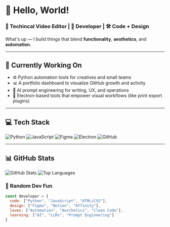 # 👋 Hello, World!

### 🎨 Techincal Video Editor | 🧠 Developer | 🛠 Code + Design

What's up — I build things that blend **functionality**, **aesthetics**, and **automation**.

---

## 🚧 Currently Working On
- ⚙️ Python automation tools for creatives and small teams
- 📊 A portfolio dashboard to visualize GitHub growth and activity
- 🧪 AI prompt engineering for writing, UX, and operations
- 🧱 Electron-based tools that empower visual workflows (like print export plugins)

---

## 💻 Tech Stack
![Python](https://img.shields.io/badge/-Python-3776AB?style=flat-square&logo=python&logoColor=white)
![JavaScript](https://img.shields.io/badge/-JavaScript-F7DF1E?style=flat-square&logo=javascript&logoColor=black)
![Figma](https://img.shields.io/badge/-Figma-000000?style=flat-square&logo=figma)
![Electron](https://img.shields.io/badge/-Electron-47848F?style=flat-square&logo=electron)
![GitHub](https://img.shields.io/badge/-GitHub-181717?style=flat-square&logo=github)

---

## 📊 GitHub Stats
![GitHub Stats](https://github-readme-stats.vercel.app/api?username=Matonks&show_icons=true&theme=tokyonight)
![Top Languages](https://github-readme-stats.vercel.app/api/top-langs/?username=Matonks&layout=compact&theme=tokyonight)


### 🧪 Random Dev Fun
```js
const developer = {
  code: ["Python", "JavaScript", "HTML/CSS"],
  design: ["Figma", "Notion", "Affinity"],
  loves: ["Automation", "Aesthetics", "Clean Code"],
  learning: ["AI", "LLMs", "Prompt Engineering"]
}
